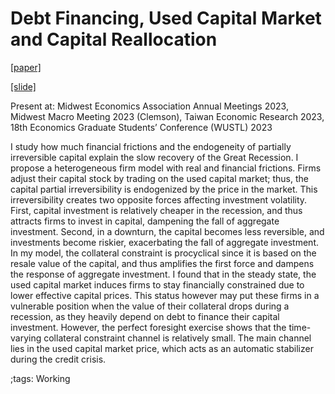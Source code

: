 # Debt Financing, Used Capital Market and Capital Reallocation

<!-- [slides: candidacy exam](pdf/UsedKCollateral/HJChen_UsedKCollateral_Apr_19_2022_CandExam.pdf) -->
<!-- [slides](pdf/UsedKCollateral/20230331MEAPresentation.pdf) -->

[[paper]](pdf/UsedKCollateral/UsedKCollateral.pdf)

[[slide]](pdf/UsedKCollateral/20230519MMMPresentation.pdf)

Present at: Midwest Economics Association Annual Meetings 2023, Midwest Macro Meeting 2023 (Clemson), Taiwan Economic Research 2023, 18th Economics Graduate Students’ Conference (WUSTL) 2023

I study how much financial frictions and the endogeneity of partially irreversible
capital explain the slow recovery of the Great Recession. I propose a heterogeneous
firm model with real and financial frictions. Firms adjust their capital stock by trading
on the used capital market; thus, the capital partial irreversibility is endogenized by the
price in the market. This irreversibility creates two opposite forces affecting investment
volatility. First, capital investment is relatively cheaper in the recession, and thus
attracts firms to invest in capital, dampening the fall of aggregate investment. Second,
in a downturn, the capital becomes less reversible, and investments become riskier,
exacerbating the fall of aggregate investment. In my model, the collateral constraint is
procyclical since it is based on the resale value of the capital, and thus amplifies the first
force and dampens the response of aggregate investment. I found that in the steady
state, the used capital market induces firms to stay financially constrained due to lower
effective capital prices. This status however may put these firms in a vulnerable position
when the value of their collateral drops during a recession, as they heavily depend on
debt to finance their capital investment. However, the perfect foresight exercise shows
that the time-varying collateral constraint channel is relatively small. The main channel
lies in the used capital market price, which acts as an automatic stabilizer during the
credit crisis.


;tags: Working

